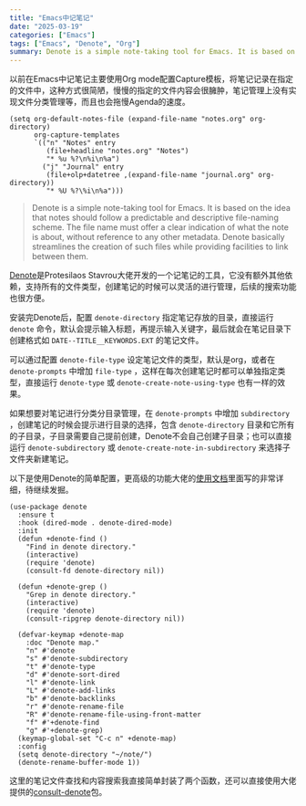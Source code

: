 ```yaml
---
title: "Emacs中记笔记"
date: "2025-03-19"
categories: ["Emacs"]
tags: ["Emacs", "Denote", "Org"]
summary: Denote is a simple note-taking tool for Emacs. It is based on the idea that notes should follow a predictable and descriptive file-naming scheme. The file name must offer a clear indication of what the note is about, without reference to any other metadata. Denote basically streamlines the creation of such files while providing facilities to link between them.
---
```


以前在Emacs中记笔记主要使用Org mode配置Capture模板，将笔记记录在指定的文件中，这种方式很简陋，慢慢的指定的文件内容会很臃肿，笔记管理上没有实现文件分类管理等，而且也会拖慢Agenda的速度。

```emacs-lisp
(setq org-default-notes-file (expand-file-name "notes.org" org-directory)
      org-capture-templates
      `(("n" "Notes" entry
         (file+headline "notes.org" "Notes")
         "* %u %?\n%i\n%a")
        ("j" "Journal" entry
         (file+olp+datetree ,(expand-file-name "journal.org" org-directory))
         "* %U %?\%i\n%a")))
```

> Denote is a simple note-taking tool for Emacs. It is based on the idea that notes should follow a predictable and descriptive file-naming scheme. The file name must offer a clear indication of what the note is about, without reference to any other metadata. Denote basically streamlines the creation of such files while providing facilities to link between them.

[Denote](https://github.com/protesilaos/denote)是Protesilaos Stavrou大佬开发的一个记笔记的工具，它没有额外其他依赖，支持所有的文件类型，创建笔记的时候可以灵活的进行管理，后续的搜索功能也很方便。

安装完Denote后，配置 `denote-directory` 指定笔记存放的目录，直接运行 `denote` 命令，默认会提示输入标题，再提示输入关键字，最后就会在笔记目录下创建格式如 `DATE--TITLE__KEYWORDS.EXT` 的笔记文件。

可以通过配置 `denote-file-type` 设定笔记文件的类型，默认是org，或者在 `denote-prompts` 中增加 `file-type` ，这样在每次创建笔记时都可以单独指定类型，直接运行 `denote-type` 或 `denote-create-note-using-type` 也有一样的效果。

如果想要对笔记进行分类分目录管理，在 `denote-prompts` 中增加 `subdirectory` ，创建笔记的时候会提示进行目录的选择，包含 `denote-directory` 目录和它所有的子目录，子目录需要自己提前创建，Denote不会自己创建子目录；也可以直接运行 `denote-subdirectory` 或 `denote-create-note-in-subdirectory` 来选择子文件夹新建笔记。

以下是使用Denote的简单配置，更高级的功能大佬的[使用文档](https://protesilaos.com/emacs/denote)里面写的非常详细，待继续发掘。

```emacs-lisp
(use-package denote
  :ensure t
  :hook (dired-mode . denote-dired-mode)
  :init
  (defun +denote-find ()
    "Find in denote directory."
    (interactive)
    (require 'denote)
    (consult-fd denote-directory nil))

  (defun +denote-grep ()
    "Grep in denote directory."
    (interactive)
    (require 'denote)
    (consult-ripgrep denote-directory nil))

  (defvar-keymap +denote-map
    :doc "Denote map."
    "n" #'denote
    "s" #'denote-subdirectory
    "t" #'denote-type
    "d" #'denote-sort-dired
    "l" #'denote-link
    "L" #'denote-add-links
    "b" #'denote-backlinks
    "r" #'denote-rename-file
    "R" #'denote-rename-file-using-front-matter
    "f" #'+denote-find
    "g" #'+denote-grep)
  (keymap-global-set "C-c n" +denote-map)
  :config
  (setq denote-directory "~/note/")
  (denote-rename-buffer-mode 1))
```

这里的笔记文件查找和内容搜索我直接简单封装了两个函数，还可以直接使用大佬提供的[consult-denote](https://github.com/protesilaos/consult-denote)包。
